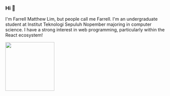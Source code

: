 ### Hi 👋

I'm Farrell Matthew Lim, but people call me Farrell. I'm an undergraduate student at Institut Teknologi Sepuluh Nopember majoring in computer science. I have a strong interest in web programming, particularly within the React ecosystem!

 <a href="https://github.com/tapeds?tab=repositories&q=&type=&language=&sort=stargazers"><img height="154" src="https://github-readme-stats.vercel.app/api?username=tapeds&show_icons=true&theme=react&count_private=true&hide=contribs" /></a>
